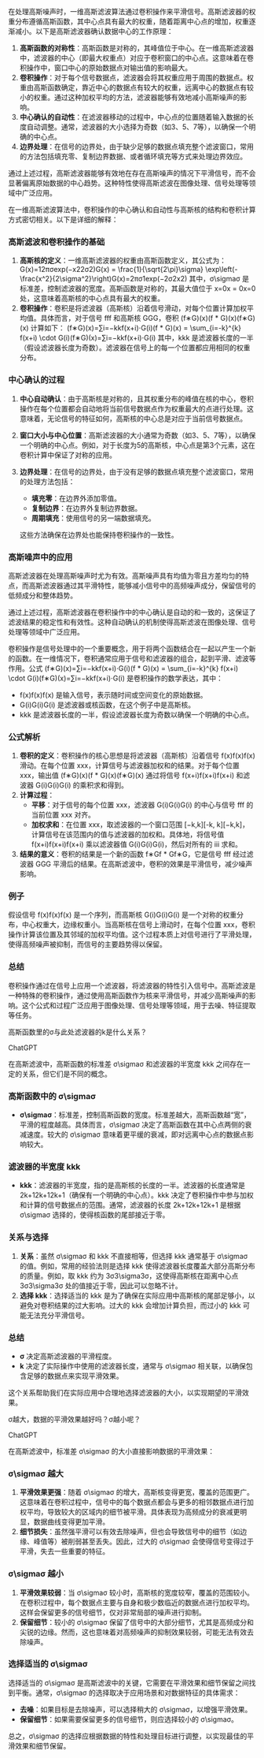 

在处理高斯噪声时，一维高斯滤波算法通过卷积操作来平滑信号。高斯滤波器的权重分布遵循高斯函数，其中心点具有最大的权重，随着距离中心点的增加，权重逐渐减小。以下是高斯滤波器确认数据中心的工作原理：

1. **高斯函数的对称性**：高斯函数是对称的，其峰值位于中心。在一维高斯滤波器中，滤波器的中心（即最大权重点）对应于卷积窗口的中心点。这意味着在卷积操作中，窗口中心的原始数据点对输出值的影响最大。
2. **卷积操作**：对于每个信号数据点，滤波器会将其权重应用于周围的数据点。权重由高斯函数确定，靠近中心的数据点有较大的权重，远离中心的数据点有较小的权重。通过这种加权平均的方法，滤波器能够有效地减小高斯噪声的影响。
3. **中心确认的自动性**：在滤波器移动的过程中，中心点的位置随着输入数据的长度自动调整。通常，滤波器的大小选择为奇数（如3、5、7等），以确保一个明确的中心点。
4. **边界处理**：在信号的边界处，由于缺少足够的数据点填充整个滤波窗口，常用的方法包括填充零、复制边界数据、或者循环填充等方式来处理边界效应。

通过上述过程，高斯滤波器能够有效地在存在高斯噪声的情况下平滑信号，而不会显著偏离原始数据的中心趋势。这种特性使得高斯滤波在图像处理、信号处理等领域中广泛应用。







在一维高斯滤波算法中，卷积操作的中心确认和自动性与高斯核的结构和卷积计算方式密切相关。以下是详细的解释：

### 高斯滤波和卷积操作的基础

1. **高斯核的定义**：一维高斯滤波器的权重由高斯函数定义，其公式为： G(x)=12πσexp⁡(−x22σ2)G(x) = \frac{1}{\sqrt{2\pi}\sigma} \exp\left(-\frac{x^2}{2\sigma^2}\right)G(x)=2πσ1exp(−2σ2x2) 其中，σ\sigmaσ 是标准差，控制滤波器的宽度。高斯函数是对称的，其最大值位于 x=0x = 0x=0 处，这意味着高斯核的中心点具有最大的权重。
2. **卷积操作**：卷积是将滤波器（高斯核）沿着信号滑动，对每个位置计算加权平均值。具体而言，对于信号 fff 和高斯核 GGG，卷积 (f∗G)(x)(f * G)(x)(f∗G)(x) 计算如下： (f∗G)(x)=∑i=−kkf(x+i)⋅G(i)(f * G)(x) = \sum_{i=-k}^{k} f(x+i) \cdot G(i)(f∗G)(x)=∑i=−kkf(x+i)⋅G(i) 其中，kkk 是滤波器长度的一半（假设滤波器长度为奇数）。滤波器在信号上的每一个位置都应用相同的权重分布。

### 中心确认的过程

1. **中心自动确认**：由于高斯核是对称的，且其权重分布的峰值在核的中心，卷积操作在每个位置都会自动地将当前信号数据点作为权重最大的点进行处理。这意味着，无论信号的特征如何，高斯核的中心总是对应于当前信号数据点。

2. **窗口大小与中心位置**：高斯滤波器的大小通常为奇数（如3、5、7等），以确保一个明确的中心点。例如，对于长度为5的高斯核，中心点是第3个元素，这在卷积计算中保证了对称的应用。

3. **边界处理**：在信号的边界处，由于没有足够的数据点填充整个滤波窗口，常用的处理方法包括：

   - **填充零**：在边界外添加零值。
   - **复制边界**：在边界外复制边界数据。
   - **周期填充**：使用信号的另一端数据填充。

   这些方法确保在边界处也能保持卷积操作的一致性。

### 高斯噪声中的应用

高斯滤波器在处理高斯噪声时尤为有效。高斯噪声具有均值为零且方差均匀的特点，而高斯滤波器通过其平滑特性，能够减小信号中的高频噪声成分，保留信号的低频成分和整体趋势。

通过上述过程，高斯滤波器在卷积操作中的中心确认是自动的和一致的，这保证了滤波结果的稳定性和有效性。这种自动确认的机制使得高斯滤波在图像处理、信号处理等领域中广泛应用。















卷积操作是信号处理中的一个重要概念，用于将两个函数结合在一起以产生一个新的函数。在一维情况下，卷积通常应用于信号和滤波器的组合，起到平滑、滤波等作用。公式 (f∗G)(x)=∑i=−kkf(x+i)⋅G(i)(f * G)(x) = \sum_{i=-k}^{k} f(x+i) \cdot G(i)(f∗G)(x)=∑i=−kkf(x+i)⋅G(i) 是卷积操作的数学表达，其中：

- f(x)f(x)f(x) 是输入信号，表示随时间或空间变化的原始数据。
- G(i)G(i)G(i) 是滤波器或核函数，在这个例子中是高斯核。
- kkk 是滤波器长度的一半，假设滤波器长度为奇数以确保一个明确的中心点。

### 公式解析

1. **卷积的定义**：卷积操作的核心思想是将滤波器（高斯核）沿着信号 f(x)f(x)f(x) 滑动。在每个位置 xxx，计算信号与滤波器加权和的结果。对于每个位置 xxx，输出值 (f∗G)(x)(f * G)(x)(f∗G)(x) 通过将信号 f(x+i)f(x+i)f(x+i) 和滤波器 G(i)G(i)G(i) 的乘积求和得到。
2. **计算过程**：
   - **平移**：对于信号的每个位置 xxx，滤波器 G(i)G(i)G(i) 的中心与信号 fff 的当前位置 xxx 对齐。
   - **加权求和**：在位置 xxx，取滤波器的一个窗口范围 [−k,k][-k, k][−k,k]，计算信号在该范围内的值与滤波器的加权和。具体地，将信号值 f(x+i)f(x+i)f(x+i) 乘以滤波器值 G(i)G(i)G(i)，然后对所有的 iii 求和。
3. **结果的意义**：卷积的结果是一个新的函数 f∗Gf * Gf∗G，它是信号 fff 经过滤波器 GGG 平滑后的结果。在高斯滤波中，卷积的效果是平滑信号，减少噪声影响。

### 例子

假设信号 f(x)f(x)f(x) 是一个序列，而高斯核 G(i)G(i)G(i) 是一个对称的权重分布，中心权重大，边缘权重小。当高斯核在信号上滑动时，在每个位置 xxx，卷积操作计算该位置及其邻域的加权平均值。这个过程本质上对信号进行了平滑处理，使得高频噪声被抑制，而信号的主要趋势得以保留。

### 总结

卷积操作通过在信号上应用一个滤波器，将滤波器的特性引入信号中。高斯滤波是一种特殊的卷积操作，通过使用高斯函数作为核来平滑信号，并减少高斯噪声的影响。这个公式和过程广泛应用于图像处理、信号处理等领域，用于去噪、特征提取等任务。





高斯函数里的σ与此处滤波器的k是什么关系？  



ChatGPT

在高斯滤波中，高斯函数的标准差 σ\sigmaσ 和滤波器的半宽度 kkk 之间存在一定的关系，但它们是不同的概念。

### 高斯函数中的 σ\sigmaσ

- **σ\sigmaσ**：标准差，控制高斯函数的宽度。标准差越大，高斯函数越“宽”，平滑的程度越高。具体而言，σ\sigmaσ 决定了高斯函数在其中心点两侧的衰减速度。较大的 σ\sigmaσ 意味着更平缓的衰减，即对远离中心点的数据点影响较大。

### 滤波器的半宽度 kkk

- **kkk**：滤波器的半宽度，指的是高斯核的长度的一半。滤波器的长度通常是 2k+12k+12k+1（确保有一个明确的中心点）。kkk 决定了卷积操作中参与加权和计算的信号数据点的范围。通常，滤波器的长度 2k+12k+12k+1 是根据 σ\sigmaσ 选择的，使得核函数的尾部接近于零。

### 关系与选择

1. **关系**：虽然 σ\sigmaσ 和 kkk 不直接相等，但选择 kkk 通常基于 σ\sigmaσ 的值。例如，常用的经验法则是选择 kkk 使得滤波器长度覆盖大部分高斯分布的质量。例如，取 kkk 约为 3σ3\sigma3σ，这使得高斯核在距离中心点 3σ3\sigma3σ 处的值接近于零，因此可以忽略不计。
2. **选择 kkk**：选择适当的 kkk 是为了确保在实际应用中高斯核的尾部足够小，以避免对卷积结果的过大影响。过大的 kkk 会增加计算负担，而过小的 kkk 可能无法充分平滑信号。

### 总结

- **σ** 决定高斯滤波器的平滑程度。
- **k** 决定了实际操作中使用的滤波器长度，通常与 σ\sigmaσ 相关联，以确保包含足够的数据点来实现平滑效果。

这个关系帮助我们在实际应用中合理地选择滤波器的大小，以实现期望的平滑效果。







σ越大，数据的平滑效果越好吗？σ越小呢？



ChatGPT

在高斯滤波中，标准差 σ\sigmaσ 的大小直接影响数据的平滑效果：

### σ\sigmaσ 越大

1. **平滑效果更强**：随着 σ\sigmaσ 的增大，高斯核变得更宽，覆盖的范围更广。这意味着在卷积过程中，信号中的每个数据点都会与更多的相邻数据点进行加权平均，导致较大的区域内的细节被平滑。具体表现为高频成分的衰减更明显，数据曲线变得更加平滑。
2. **细节损失**：虽然强平滑可以有效去除噪声，但也会导致信号中的细节（如边缘、峰值等）被削弱甚至丢失。因此，过大的 σ\sigmaσ 会使得信号变得过于平滑，失去一些重要的特征。

### σ\sigmaσ 越小

1. **平滑效果较弱**：当 σ\sigmaσ 较小时，高斯核的宽度较窄，覆盖的范围较小。在卷积过程中，每个数据点主要与自身和极少数临近的数据点进行加权平均。这样会保留更多的信号细节，仅对非常局部的噪声进行抑制。
2. **保留细节**：较小的 σ\sigmaσ 保留了信号中的大部分细节，尤其是高频成分和尖锐的边缘。然而，这也意味着对高频噪声的抑制效果较弱，可能无法有效去除噪声。

### 选择适当的 σ\sigmaσ

选择适当的 σ\sigmaσ 是高斯滤波中的关键，它需要在平滑效果和细节保留之间找到平衡。通常，σ\sigmaσ 的选择取决于应用场景和对数据特征的具体需求：

- **去噪**：如果目标是去除噪声，可以选择稍大的 σ\sigmaσ，以增强平滑效果。
- **保留细节**：如果需要保留更多的信号细节，则应选择较小的 σ\sigmaσ。

总之，σ\sigmaσ 的选择应根据数据的特性和处理目标进行调整，以实现最佳的平滑效果和细节保留。
